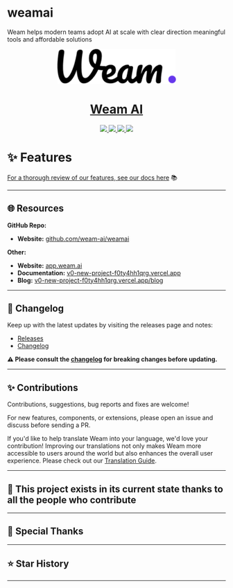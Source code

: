 # weamai
Weam helps modern teams adopt AI at scale with clear direction meaningful tools and affordable solutions
<p align="center">
  <a href="https://weam.ai">
    <img src="./nodejs/public/images/weam-logo.png" height="80">
  </a>
  <h1 align="center">
    <a href="https://weam.ai">Weam AI</a>
  </h1>
</p>

<p align="center">
  <a href="https://discord.gg/c7qzCDt4"> 
    <img
      src="https://img.shields.io/discord/1086345563026489514?label=&logo=discord&style=for-the-badge&logoWidth=20&logoColor=white&labelColor=000000&color=blueviolet">
  </a>
  <a href="https://www.youtube.com"> 
    <img
      src="https://img.shields.io/badge/YOUTUBE-red.svg?style=for-the-badge&logo=youtube&logoColor=white&labelColor=000000&logoWidth=20">
  </a>
  <a href="https://v0-new-project-f0ty4hh1qrg.vercel.app/"> 
    <img
      src="https://img.shields.io/badge/DOCS-blue.svg?style=for-the-badge&logo=read-the-docs&logoColor=white&labelColor=000000&logoWidth=20">
  </a>
  <a aria-label="Sponsors" href="#">
    <img
      src="https://img.shields.io/badge/SPONSORS-brightgreen.svg?style=for-the-badge&logo=github-sponsors&logoColor=white&labelColor=000000&logoWidth=20">
  </a>
</p>

# ✨ Features

[For a thorough review of our features, see our docs here](https://v0-new-project-f0ty4hh1qrg.vercel.app/) 📚

---

## 🌐 Resources

**GitHub Repo:**
  - **Website:** [github.com/weam-ai/weamai](https://github.com/weam-ai/weamai)

**Other:**
  - **Website:** [app.weam.ai](https://app.weam.ai)
  - **Documentation:** [v0-new-project-f0ty4hh1qrg.vercel.app](https://v0-new-project-f0ty4hh1qrg.vercel.app/)
  - **Blog:** [v0-new-project-f0ty4hh1qrg.vercel.app/blog](https://v0-new-project-f0ty4hh1qrg.vercel.app/blog)

---

## 📝 Changelog

Keep up with the latest updates by visiting the releases page and notes:
- [Releases](https://github.com/weam-ai/weamai/releases)
- [Changelog](https://www.v0-new-project-f0ty4hh1qrg.vercel.app/changelog) 

**⚠️ Please consult the [changelog](https://www.v0-new-project-f0ty4hh1qrg.vercel.app/changelog) for breaking changes before updating.**

---


## ✨ Contributions

Contributions, suggestions, bug reports and fixes are welcome!

For new features, components, or extensions, please open an issue and discuss before sending a PR.

If you'd like to help translate Weam into your language, we'd love your contribution! Improving our translations not only makes Weam more accessible to users around the world but also enhances the overall user experience. Please check out our [Translation Guide](https://www.v0-new-project-f0ty4hh1qrg.vercel.app/docs/translation).

---

## 💖 This project exists in its current state thanks to all the people who contribute

<!-- <a href="https://github.com/weam-ai/weamai/graphs/contributors">
  <img src="https://contrib.rocks" />
</a> -->

---

## 🎉 Special Thanks

---

## ⭐ Star History


---

